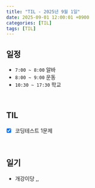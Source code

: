 ```yaml
---
title: "TIL - 2025년 9월 1일"
date: 2025-09-01 12:00:01 +0900
categories: [TIL]
tags: [TIL]
---
```


## 일정

- `7:00 ~ 8:00` 알바
- `8:00 ~ 9:00` 운동
- `10:30 ~ 17:30` 학교

<br>

## TIL
- [x] 코딩테스트 1문제

<br>

## 일기

- 개강이당 ,,